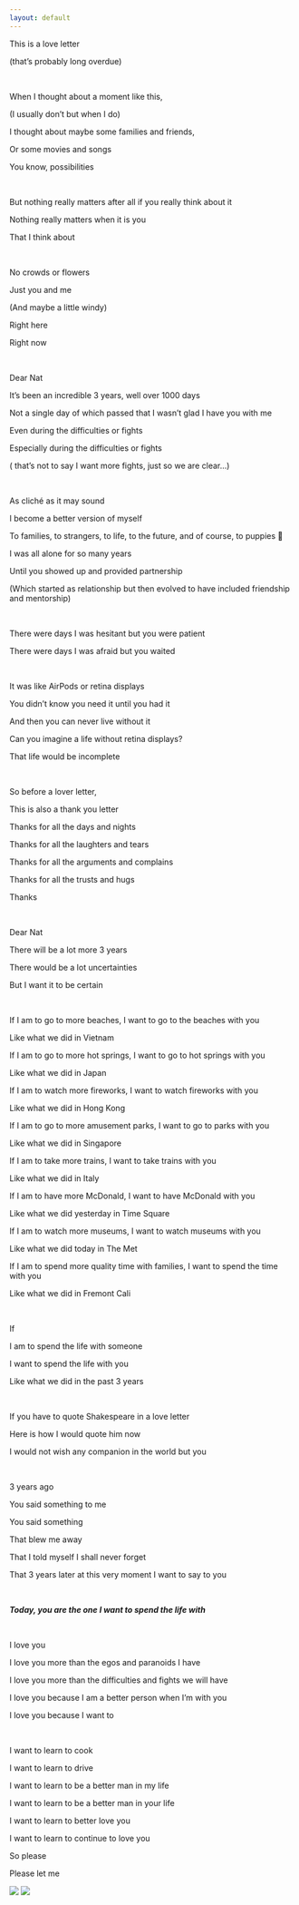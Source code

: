 ```yaml
---
layout: default
---
```


This is a love letter

(that’s probably long overdue)

&nbsp;

When I thought about a moment like this,

(I usually don’t but when I do)

I thought about maybe some families and friends,

Or some movies and songs

You know, possibilities

&nbsp;

But nothing really matters after all if you really think about it

Nothing really matters when it is you

That I think about

&nbsp;

No crowds or flowers

Just you and me

(And maybe a little windy)

Right here

Right now

&nbsp;

Dear Nat

It’s been an incredible 3 years, well over 1000 days

Not a single day of which passed that I wasn’t glad I have you with me

Even during the difficulties or fights

Especially during the difficulties or fights

( that’s not to say I want more fights, just so we are clear…)

&nbsp;

As cliché as it may sound

I become a better version of myself

To families, to strangers, to life, to the future, and of course, to puppies 🐶

I was all alone for so many years

Until you showed up and provided partnership

(Which started as relationship but then evolved to have included friendship and mentorship)

&nbsp;

There were days I was hesitant but you were patient

There were days I was afraid but you waited

&nbsp;

It was like AirPods or retina displays

You didn’t know you need it until you had it

And then you can never live without it

Can you imagine a life without retina displays?

That life would be incomplete

&nbsp;

So before a lover letter,

This is also a thank you letter

Thanks for all the days and nights

Thanks for all the laughters and tears

Thanks for all the arguments and complains

Thanks for all the trusts and hugs

Thanks

&nbsp;

Dear Nat

There will be a lot more 3 years

There would be a lot uncertainties

But I want it to be certain

&nbsp;

If I am to go to more beaches, I want to go to the beaches with you

Like what we did in Vietnam

If I am to go to more hot springs, I want to go to hot springs with you

Like what we did in Japan

If I am to watch more fireworks, I want to watch fireworks with you

Like what we did in Hong Kong

If I am to go to more amusement parks, I want to go to parks with you

Like what we did in Singapore

If I am to take more trains, I want to take trains with you

Like what we did in Italy

If I am to have more McDonald, I want to have McDonald with you

Like what we did yesterday in Time Square

If I am to watch more museums, I want to watch museums with you

Like what we did today in The Met

If I am to spend more quality time with families, I want to spend the time with you

Like what we did in Fremont Cali

&nbsp;

If

I am to spend the life with someone

I want to spend the life with you

Like what we did in the past 3 years

&nbsp;

If you have to quote Shakespeare in a love letter

Here is how I would quote him now

I would not wish any companion in the world but you

&nbsp;

3 years ago

You said something to me

You said something

That blew me away

That I told myself I shall never forget

That 3 years later at this very moment I want to say to you

&nbsp;

**_Today, you are the one I want to spend the life with_**

&nbsp;

I love you

I love you more than the egos and paranoids I have

I love you more than the difficulties and fights we will have

I love you because I am a better person when I’m with you

I love you because I want to

&nbsp;

I want to learn to cook

I want to learn to drive

I want to learn to be a better man in my life

I want to learn to be a better man in your life

I want to learn to better love you

I want to learn to continue to love you

So please

Please let me

![](image-1.jpg)
![](image.jpg)
